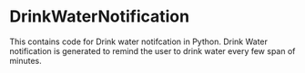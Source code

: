 # DrinkWaterNotification
This contains code for Drink water notifcation in Python.
Drink Water notification is generated to remind the user to drink water every few span of minutes.

